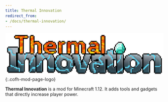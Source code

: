 ```yaml
---
title: Thermal Innovation
redirect_from:
- /docs/thermal-innovation/
---
```


![Thermal Innovation logo](/assets/images/modlogos/thermal-innovation.png){:.cofh-mod-page-logo}


**Thermal Innovation** is a mod for Minecraft 1.12. It adds tools and gadgets
that directly increase player power.
